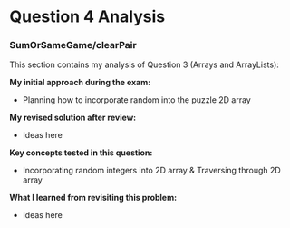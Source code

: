 # Question 4 Analysis

### SumOrSameGame/clearPair

This section contains my analysis of Question 3 (Arrays and ArrayLists):

**My initial approach during the exam:**
- Planning how to incorporate random into the puzzle 2D array

**My revised solution after review:**
- Ideas here

**Key concepts tested in this question:**
- Incorporating random integers into 2D array & Traversing through 2D array

**What I learned from revisiting this problem:**
- Ideas here

